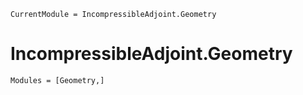 ```@meta
CurrentModule = IncompressibleAdjoint.Geometry
```

# IncompressibleAdjoint.Geometry

```@autodocs
Modules = [Geometry,]
```